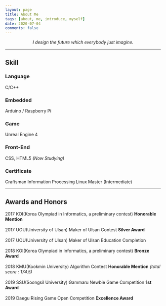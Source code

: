 ```yaml
---
layout: page
title: About Me
tags: [about, me, introduce, myself]
date: 2020-07-04
comments: false
---
```

    
<center><i>I design the future which everybody just imagine.</i></center>

---

## Skill
### Language
C/C++

### Embedded
Arduino / Raspberry Pi

### Game
Unreal Engine 4

### Front-End
CSS, HTML5 *(Now Studying)*

### Certificate
Craftsman Information Processing
Linux Master (Intermediate)

---

## Awards and Honors

2017 KOI(Korea Olympiad in Informatics, a preliminary contest) **Honorable Mention** <br><br>
2017 UOU(University of Ulsan) Maker of Ulsan Contest **Silver Award** <br><br>
2017 UOU(University of Ulsan) Maker of Ulsan Education Completion <br><br>
2018 KOI(Korea Olympiad in Informatics, a preliminary contest) **Bronze Award** <br><br>
2018 KMU(Kookmin University) Algorithm Contest **Honorable Mention** *(total score : 174.5)* <br><br>
2019 SSU(Soongsil University) Gammaru Newbie Game Competition **1st Award**<br><br>
2019 Daegu Rising Game Open Competition **Excellence Award** <br><br>




<!--
{% capture images %}
    https://cloud.githubusercontent.com/assets/754514/14509720/61c61058-01d6-11e6-93ab-0918515ecd56.png
    https://cloud.githubusercontent.com/assets/754514/14509716/61ac6c8e-01d6-11e6-879f-8308883de790.png
{% endcapture %}
{% include gallery images=images caption="Screenshots of Moon Theme" cols=2 %}
-->

<!-- See a [live version of Moon](http://taylantatli.github.io/Moon) hosted on GitHub -->
